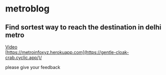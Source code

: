 # metroblog

## Find sortest way to reach the destination in delhi metro 


<a href='https://drive.google.com/file/d/1qqo5oFa1J537q1dxZ21qyECA6RU8Xq6n/view?usp=share_link'>Video</a>
<br>
<a href='https://metroinfoxyz.herokuapp.com](https://gentle-cloak-crab.cyclic.app'>[https://metroinfoxyz.herokuapp.com](https://gentle-cloak-crab.cyclic.app/)/</a>

please give your feedback
